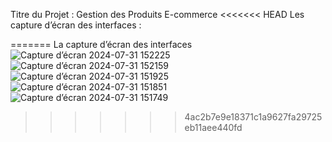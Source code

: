 Titre du Projet : Gestion des Produits E-commerce 
<<<<<<< HEAD
Les capture d’écran des interfaces :

=======
La capture d’écran des interfaces
![Capture d’écran 2024-07-31 152225](https://github.com/user-attachments/assets/655051e1-a33b-47d3-8569-3e503d8b9c66)
![Capture d’écran 2024-07-31 152159](https://github.com/user-attachments/assets/c0327afc-d705-4e7d-a242-338d3ff65b06)
![Capture d’écran 2024-07-31 151925](https://github.com/user-attachments/assets/5ec964a7-d41e-4dd9-aa7c-b8bdde0d40fb)
![Capture d’écran 2024-07-31 151851](https://github.com/user-attachments/assets/5c7aa94f-69db-4f7a-8ebb-4655a861c3b6)
![Capture d’écran 2024-07-31 151749](https://github.com/user-attachments/assets/ac7ba18c-2308-499e-929e-3e955a38ea84)

>>>>>>> 4ac2b7e9e18371c1a9627fa29725eb11aee440fd
